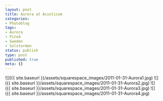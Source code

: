 ```yaml
---
layout: post
title: Aurora at Acusticum
categories:
- Photoblog
tags:
- Aurora
- Piteå
- Sweden
- Solstormen
status: publish
type: post
published: true
meta: {}
---
```


![]({{ site.baseurl }}/assets/squarespace_images/2011-01-31-Aurora1.jpg)
![]({{ site.baseurl }}/assets/squarespace_images/2011-01-31-Aurora2.jpg)
![]({{ site.baseurl }}/assets/squarespace_images/2011-01-31-Aurora3.jpg)
![]({{ site.baseurl }}/assets/squarespace_images/2011-01-31-Aurora4.jpg)
